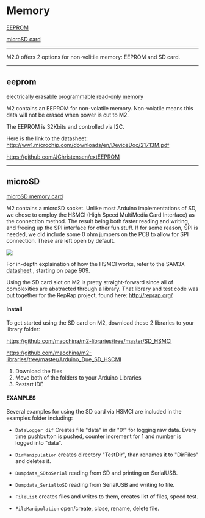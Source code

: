 Memory
=========

[EEPROM](#eeprom)

[microSD card](#microsd)

---

M2.0 offers 2 options for non-volitile memory: EEPROM and SD card.

---

## eeprom

[electrically erasable programmable read-only memory](https://en.wikipedia.org/wiki/EEPROM)

M2 contains an EEPROM for non-volatile memory. Non-volatile means this data will not be erased when power is cut to M2.

The EEPROM is 32Kbits and controlled via I2C.

Here is the link to the datasheet: http://ww1.microchip.com/downloads/en/DeviceDoc/21713M.pdf

https://github.com/JChristensen/extEEPROM

---
## microSD

[microSD memory card](https://en.wikipedia.org/wiki/Secure_Digital)

M2 contains a microSD socket. Unlike most Arduino implementations of SD, we chose to employ the HSMCI (High Speed MultiMedia Card Interface) as the connection method. The result being both faster reading and writing, and freeing up the SPI interface for other fun stuff. If for some reason, SPI is needed, we did include some 0 ohm jumpers on the PCB to allow for SPI connection. These are left open by default.

<img src="/images/SD_card_schematic.png" />

For in-depth explaination of how the HSMCI works, refer to the SAM3X [datasheet](http://www.atmel.com/Images/Atmel-11057-32-bit-Cortex-M3-Microcontroller-SAM3X-SAM3A_Datasheet.pdf) , starting on page 909.

Using the SD card slot on M2 is pretty straight-forward since all of complexities are abstracted through a library. That library and test code was put together for the RepRap project, found here: <http://reprap.org/>

#### Install

To get started using the SD card on M2, download these 2 libraries to your library folder:

https://github.com/macchina/m2-libraries/tree/master/SD_HSMCI

https://github.com/macchina/m2-libraries/tree/master/Arduino_Due_SD_HSCMI

1. Download the files
2. Move both of the folders to your Arduino Libraries
3. Restart IDE

#### EXAMPLES

Several examples for using the SD card via HSMCI are included in the examples folder including:

* `DataLogger_dif` Creates file "data" in dir "0:" for logging raw data. Every time pushbutton is pushed, counter increment for 1 and number is logged into "data".

* `DirManipulation` creates directory "TestDir", than renames it to "DirFiles" and deletes it.

* `Dumpdata_SDtoSerial` reading from SD and printing on SerialUSB.

* `Dumpdata_SerialtoSD` reading from SerialUSB and writing to file.

* `FileList` creates files and writes to them, creates list of files, speed test.

* `FileManipulation` open/create, close, rename, delete file.
